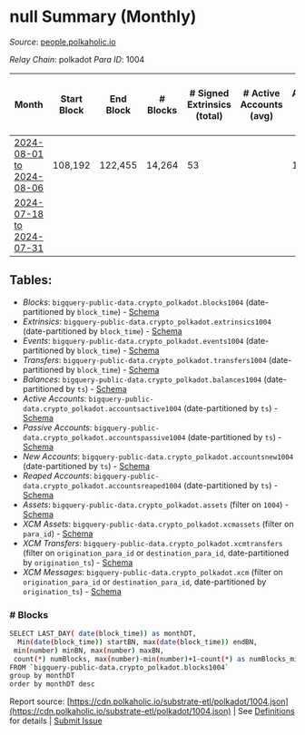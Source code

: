 # null Summary (Monthly)

_Source_: [people.polkaholic.io](https://people.polkaholic.io)

*Relay Chain*: polkadot
*Para ID*: 1004



| Month | Start Block | End Block | # Blocks | # Signed Extrinsics (total) | # Active Accounts (avg) | # Addresses with Balances (max) | Issues |
| ----- | ----------- | --------- | -------- | --------------------------- | ----------------------- | ------------------------------- | ------ |
| [2024-08-01 to 2024-08-06](/polkadot/1004-people/2024-08-31.md) | 108,192 | 122,455 | 14,264 | 53 |  | 1,989 | -   |   
| [2024-07-18 to 2024-07-31](/polkadot/1004-people/2024-07-31.md) |  |  |  |  |  |  | -  **BROKEN**  |   

## Tables:

* _Blocks_: `bigquery-public-data.crypto_polkadot.blocks1004` (date-partitioned by `block_time`) - [Schema](/schema/balances.json)
* _Extrinsics_: `bigquery-public-data.crypto_polkadot.extrinsics1004` (date-partitioned by `block_time`) - [Schema](/schema/extrinsics.json)
* _Events_: `bigquery-public-data.crypto_polkadot.events1004` (date-partitioned by `block_time`) - [Schema](/schema/events.json)
* _Transfers_: `bigquery-public-data.crypto_polkadot.transfers1004` (date-partitioned by `block_time`) - [Schema](/schema/transfers.json)
* _Balances_: `bigquery-public-data.crypto_polkadot.balances1004` (date-partitioned by `ts`) - [Schema](/schema/balances.json)
* _Active Accounts_: `bigquery-public-data.crypto_polkadot.accountsactive1004` (date-partitioned by `ts`) - [Schema](/schema/accountsactive.json)
* _Passive Accounts_: `bigquery-public-data.crypto_polkadot.accountspassive1004` (date-partitioned by `ts`) - [Schema](/schema/accountspassive.json)
* _New Accounts_: `bigquery-public-data.crypto_polkadot.accountsnew1004` (date-partitioned by `ts`) - [Schema](/schema/accountsnew.json)
* _Reaped Accounts_: `bigquery-public-data.crypto_polkadot.accountsreaped1004` (date-partitioned by `ts`) - [Schema](/schema/accountsreaped.json)
* _Assets_: `bigquery-public-data.crypto_polkadot.assets` (filter on `1004`) - [Schema](/schema/assets.json)
* _XCM Assets_: `bigquery-public-data.crypto_polkadot.xcmassets` (filter on `para_id`) - [Schema](/schema/xcmassets.json)
* _XCM Transfers_: `bigquery-public-data.crypto_polkadot.xcmtransfers` (filter on `origination_para_id` or `destination_para_id`, date-partitioned by `origination_ts`) - [Schema](/schema/xcmtransfers.json)
* _XCM Messages_: `bigquery-public-data.crypto_polkadot.xcm` (filter on `origination_para_id` or `destination_para_id`, date-partitioned by `origination_ts`) - [Schema](/schema/xcm.json)

### # Blocks
```bash
SELECT LAST_DAY( date(block_time)) as monthDT,
  Min(date(block_time)) startBN, max(date(block_time)) endBN, 
 min(number) minBN, max(number) maxBN, 
 count(*) numBlocks, max(number)-min(number)+1-count(*) as numBlocks_missing 
FROM `bigquery-public-data.crypto_polkadot.blocks1004` 
group by monthDT 
order by monthDT desc
```


Report source: [https://cdn.polkaholic.io/substrate-etl/polkadot/1004.json](https://cdn.polkaholic.io/substrate-etl/polkadot/1004.json) | See [Definitions](/DEFINITIONS.md) for details | [Submit Issue](https://github.com/colorfulnotion/substrate-etl/issues)
